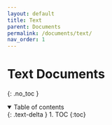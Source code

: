 ```yaml
---
layout: default
title: Text
parent: Documents
permalink: /documents/text/
nav_order: 1
---
```


# Text Documents
{: .no_toc }

<details open markdown="block">
  <summary>
    Table of contents
  </summary>
  {: .text-delta }
1. TOC
{:toc}
</details>